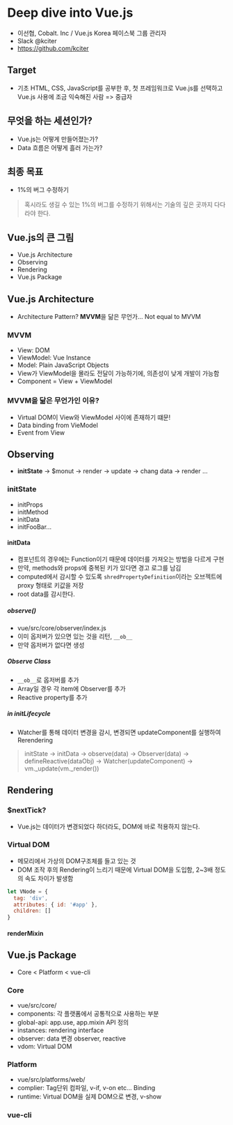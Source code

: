 # Deep dive into Vue.js
- 이선협, Cobalt. Inc / Vue.js Korea 페이스북 그룹 관리자
- Slack @kciter
- https://github.com/kciter

## Target
- 기초 HTML, CSS, JavaScript를 공부한 후, 첫 프레임워크로 Vue.js를 선택하고 Vue.js 사용에 조금 익숙해진 사람 => 중급자

## 무엇을 하는 세션인가?
- Vue.js는 어떻게 만들어졌는가?
- Data 흐름은 어떻게 흘러 가는가?

## 최종 목표
- 1%의 버그 수정하기

> 혹시라도 생길 수 있는 1%의 버그를 수정하기 위해서는 기술의 깊은 곳까지 다다라야 한다.

## Vue.js의 큰 그림
- Vue.js Architecture
- Observing
- Rendering
- Vue.js Package

## Vue.js Architecture
- Architecture Pattern? **MVVM**을 닮은 무언가... Not equal to MVVM

### MVVM
- View: DOM
- ViewModel: Vue Instance
- Model: Plain JavaScript Objects
- View가 ViewModel을 몰라도 전달이 가능하기에, 의존성이 낮게 개발이 가능함
- Component = View + ViewModel

### MVVM을 닮은 무언가인 이유?
- Virtual DOM이 View와 ViewModel 사이에 존재하기 떄문!
- Data binding from VieModel
- Event from View

## Observing
- **initState** -> $monut -> render -> update -> chang data -> render ...

### initState
- initProps
- initMethod
- initData
- initFooBar...

#### initData
- 컴포넌트의 경우에는 Function이기 때문에 데이터를 가져오는 방법을 다르게 구현
- 만약, methods와 props에 중복된 키가 있다면 경고 로그를 남김
- computed에서 감시할 수 있도록 `shredPropertyDefinition`이라는 오브젝트에 proxy 형태로 키값을 저장
- root data를 감시한다.

##### observe()
- vue/src/core/observer/index.js
- 이미 옵저버가 있으면 있는 것을 리턴, `__ob__`
- 만약 옵저버가 없다면 생성

##### Observe Class
- `__ob__`로 옵저버를 추가
- Array일 경우 각 item에 Observer를 추가
- Reactive property를 추가

##### in initLifecycle
- Watcher를 통해 데이터 변경을 감시, 변경되면 updateComponent를 실행하여 Rerendering

> initState -> initData -> observe(data) -> Observer(data) -> defineReactive(dataObj) -> Watcher(updateComponent) -> vm._update(vm._render())

## Rendering

### $nextTick?
- Vue.js는 데이터가 변경되었다 하더라도, DOM에 바로 적용하지 않는다.

### Virtual DOM
- 메모리에서 가상의 DOM구조체를 들고 있는 것
- DOM 조작 후의 Rendering이 느리기 때문에 Virtual DOM을 도입함, 2~3배 정도의 속도 차이가 발생함

```JavaScript
let VNode = {
  tag: 'div',
  attributes: { id: '#app' },
  children: []
}
```

#### renderMixin

## Vue.js Package
- Core < Platform < vue-cli

### Core
- vue/src/core/
- components: 각 플랫폼에서 공통적으로 사용하는 부분
- global-api: app.use, app.mixin API 정의
- instances: rendering interface
- observer: data 변경 observer, reactive
- vdom: Virtual DOM

### Platform
- vue/src/platforms/web/
- complier: Tag단위 컴파일, v-if, v-on etc... Binding
- runtime: Virtual DOM을 실제 DOM으로 변경, v-show

### vue-cli
